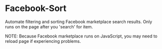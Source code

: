 # Facebook-Sort

Automate filtering and sorting Facebook marketplace search results. Only runs on the page after you 'search' for item.

NOTE:
Because Facebook marketplace runs on JavaScript, you may need to reload page if experiencing problems.

